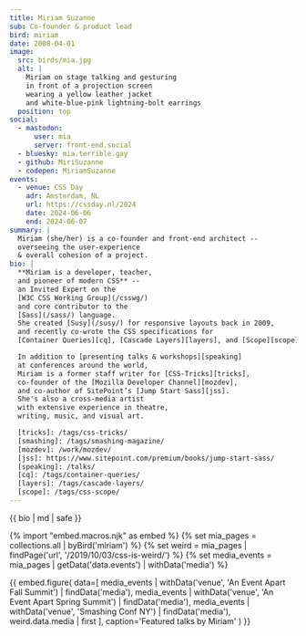 ```yaml
---
title: Miriam Suzanne
sub: Co-founder & product lead
bird: miriam
date: 2008-04-01
image:
  src: birds/mia.jpg
  alt: |
    Miriam on stage talking and gesturing
    in front of a projection screen
    wearing a yellow leather jacket
    and white-blue-pink lightning-bolt earrings
  position: top
social:
  - mastodon:
      user: mia
      server: front-end.social
  - bluesky: mia.terrible.gay
  - github: MiriSuzanne
  - codepen: MiriamSuzanne
events:
  - venue: CSS Day
    adr: Amsterdam, NL
    url: https://cssday.nl/2024
    date: 2024-06-06
    end: 2024-06-07
summary: |
  Miriam (she/her) is a co-founder and front-end architect --
  overseeing the user-experience
  & overall cohesion of a project.
bio: |
  **Miriam is a developer, teacher,
  and pioneer of modern CSS** --
  an Invited Expert on the
  [W3C CSS Working Group](/csswg/)
  and core contributor to the
  [Sass](/sass/) language.
  She created [Susy](/susy/) for responsive layouts back in 2009,
  and recently co-wrote the CSS specifications for
  [Container Queries][cq], [Cascade Layers][layers], and [Scope][scope].

  In addition to [presenting talks & workshops][speaking]
  at conferences around the world,
  Miriam is a former staff writer for [CSS-Tricks][tricks],
  co-founder of the [Mozilla Developer Channel][mozdev],
  and co-author of SitePoint’s [Jump Start Sass][jss].
  She's also a cross-media artist
  with extensive experience in theatre,
  writing, music, and visual art.

  [tricks]: /tags/css-tricks/
  [smashing]: /tags/smashing-magazine/
  [mozdev]: /work/mozdev/
  [jss]: https://www.sitepoint.com/premium/books/jump-start-sass/
  [speaking]: /talks/
  [cq]: /tags/container-queries/
  [layers]: /tags/cascade-layers/
  [scope]: /tags/css-scope/
---
```


{{ bio | md | safe }}

{% import "embed.macros.njk" as embed %}
{% set mia_pages = collections.all | byBird('miriam') %}
{% set weird = mia_pages | findPage('url', '/2019/10/03/css-is-weird/') %}
{% set media_events = mia_pages | getData('data.events') | withData('media') %}

{{ embed.figure(
  data=[
    media_events | withData('venue', 'An Event Apart Fall Summit') | findData('media'),
    media_events | withData('venue', 'An Event Apart Spring Summit') | findData('media'),
    media_events | withData('venue', 'Smashing Conf NY') | findData('media'),
    weird.data.media | first
  ],
  caption='Featured talks by Miriam'
) }}
